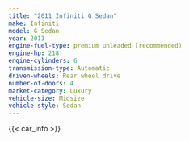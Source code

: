 ```yaml
---
title: "2011 Infiniti G Sedan"
make: Infiniti
model: G Sedan
year: 2011
engine-fuel-type: premium unleaded (recommended)
engine-hp: 218
engine-cylinders: 6
transmission-type: Automatic
driven-wheels: Rear wheel drive
number-of-doors: 4
market-category: Luxury
vehicle-size: Midsize
vehicle-style: Sedan
---
```


{{< car_info >}}
